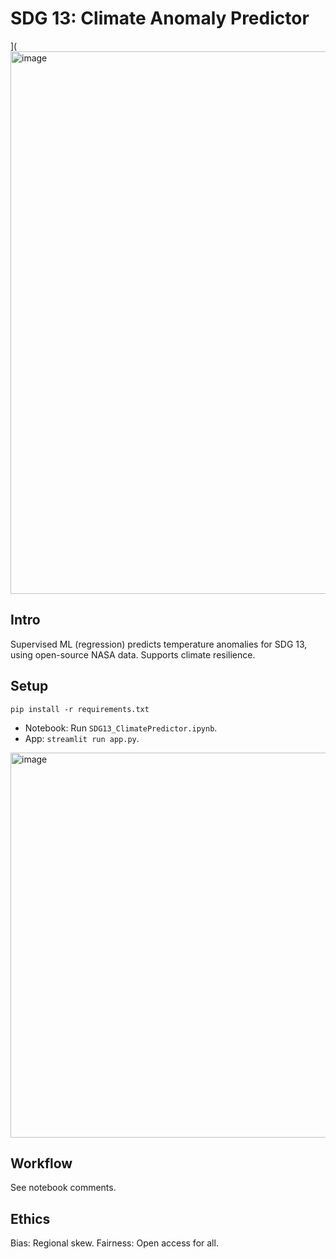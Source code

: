 # SDG 13: Climate Anomaly Predictor

](<img width="1105" height="868" alt="image" src="https://github.com/user-attachments/assets/ea4795e4-f83c-4498-bb16-1e6409440fd6" />


## Intro
Supervised ML (regression) predicts temperature anomalies for SDG 13, using open-source NASA data. Supports climate resilience.

## Setup
`pip install -r requirements.txt`
- Notebook: Run `SDG13_ClimatePredictor.ipynb`.
- App: `streamlit run app.py`.

<img width="868" height="616" alt="image" src="https://github.com/user-attachments/assets/7d74dd7a-afd3-4edc-b4be-685f2020a312" />



## Workflow
See notebook comments.

## Ethics
Bias: Regional skew. Fairness: Open access for all.

